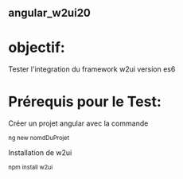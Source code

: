 ## angular_w2ui20
# objectif:
Tester l'integration du framework w2ui version es6 

# Prérequis pour le Test:


Créer un projet angular avec la commande


<sup> ng new nomdDuProjet</sup>	

Installation de w2ui


<sup> npm install w2ui</sup>	
